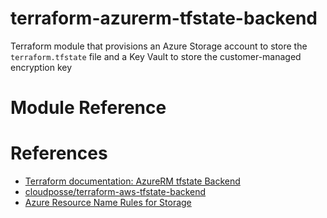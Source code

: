 # terraform-azurerm-tfstate-backend
Terraform module that provisions an Azure Storage account to store the `terraform.tfstate` file and a Key Vault to store the customer-managed encryption key

# Module Reference

<!-- BEGIN_TF_DOCS -->

<!-- END_TF_DOCS -->

# References

* [Terraform documentation: AzureRM tfstate Backend](https://www.terraform.io/docs/language/settings/backends/azurerm.html)
* [cloudposse/terraform-aws-tfstate-backend](https://github.com/cloudposse/terraform-aws-tfstate-backend)
* [Azure Resource Name Rules for Storage](https://docs.microsoft.com/en-us/azure/azure-resource-manager/management/resource-name-rules#microsoftstorage)